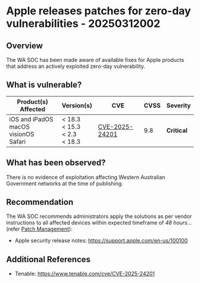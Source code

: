 # Apple releases patches for zero-day vulnerabilities - 20250312002

## Overview

The WA SOC has been made aware of available fixes for Apple products that address an actively exploited zero-day vulnerability.

## What is vulnerable?

| Product(s) Affected                                 | Version(s)                                | CVE                                                                     | CVSS | Severity     |
| --------------------------------------------------- | ----------------------------------------- | ----------------------------------------------------------------------- | ---- | ------------ |
| iOS and iPadOS <br> macOS <br> visionOS <br> Safari | < 18.3 <br> < 15.3 <br> < 2.3 <br> < 18.3 | [CVE-2025-24201](https://nvd.nist.gov/vuln/detail/CVE-2025-24201) </br> | 9.8  | **Critical** |

## What has been observed?

There is no evidence of exploitation affecting Western Australian Government networks at the time of publishing.

## Recommendation

The WA SOC recommends administrators apply the solutions as per vendor instructions to all affected devices within expected timeframe of *48 hours...* (refer [Patch Management](../guidelines/patch-management.md)):

- Apple security release notes: <https://support.apple.com/en-us/100100>

## Additional References

- Tenable: <https://www.tenable.com/cve/CVE-2025-24201>